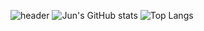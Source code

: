 ![header](https://capsule-render.vercel.app/api?type=waving&color=timeGradient&height=200&section=header&text=Hi!%20There%20👋&fontSize=90)
![Jun's GitHub stats](https://github-readme-stats.vercel.app/api?username=Dong-Jun-Shin&&show_icons=true&hide=contribs&theme=slateorange)
![Top Langs](https://github-readme-stats.vercel.app/api/top-langs/?username=Dong-Jun-Shin&layout=compact&theme=slateorange)

<!--
**Dong-Jun-Shin/Dong-Jun-Shin** is a ✨ _special_ ✨ repository because its `README.md` (this file) appears on your GitHub profile.

Here are some ideas to get you started:

- 🔭 I’m currently working on ...
- 🌱 I’m currently learning ...
- 👯 I’m looking to collaborate on ...
- 🤔 I’m looking for help with ...
- 💬 Ask me about ...
- 📫 How to reach me: ...
- 😄 Pronouns: ...
- ⚡ Fun fact: ...
-->
